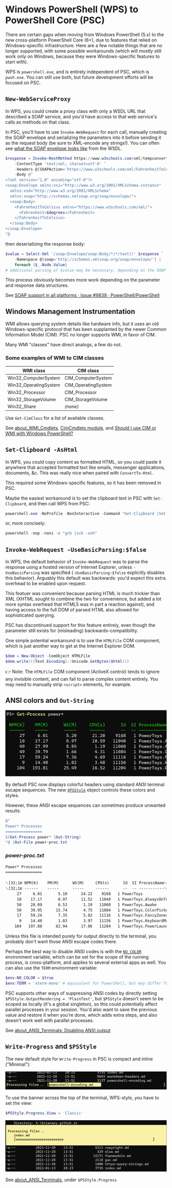 Windows PowerShell (WPS) to PowerShell Core (PSC)
=================================================

There are certain gaps when moving from Windows PowerShell (5.x) to the new cross-platform PowerShell Core (6+),
due to features that relied on Windows-specific infrastructure. Here are a few notable things that are no longer
supported, with some possible workarounds (which will mostly still work only on Windows, because they were
Windows-specific features to start with).

WPS is `powershell.exe`, and is entirely independent of PSC, which is `pwsh.exe`. You can still use both, but
future development efforts will be focused on PSC.

`New-WebServiceProxy`
---------------------

In WPS, you could create a proxy class with only a WSDL URL that described a SOAP service, and you'd have access
to that web service's calls as methods on that class.

In PSC, you'll have to use `Invoke-WebRequest` for each call, manually creating the SOAP envelope and serializing
the parameters into it before sending it as the request body (be sure to XML-encode any strings!).
You can often see [what the SOAP envelope looks like][soap] from the WSDL.

```powershell
$response = Invoke-RestMethod https://www.w3schools.com/xml/tempconvert.asmx -Method Post `
    -ContentType 'text/xml; charset=utf-8' `
    -Headers @{SOAPAction='https://www.w3schools.com/xml/FahrenheitToCelsius'} `
    -Body @"
<?xml version="1.0" encoding="utf-8"?>
<soap:Envelope xmlns:xsi="http://www.w3.org/2001/XMLSchema-instance"
  xmlns:xsd="http://www.w3.org/2001/XMLSchema"
  xmlns:soap="http://schemas.xmlsoap.org/soap/envelope/">
  <soap:Body>
    <FahrenheitToCelsius xmlns="https://www.w3schools.com/xml/">
      <Fahrenheit>$degrees</Fahrenheit>
    </FahrenheitToCelsius>
  </soap:Body>
</soap:Envelope>
"@
```

then deserializing the response body:

```powershell
$value = Select-Xml '/soap:Envelope/soap:Body/*/*/text()' $response `
    -Namespace @{soap='http://schemas.xmlsoap.org/soap/envelope/'} |
    foreach {$_.Node.Value}
# additional parsing of $value may be necessary, depending on the SOAP method
```

This process obviously becomes more work depending on the parameter and response data structures.

See [SOAP support in all platforms · Issue #9838 · PowerShell/PowerShell][issue9838]

[soap]: https://www.w3schools.com/xml/tempconvert.asmx?op=FahrenheitToCelsius "FahrenheitToCelsius"
[issue9838]: https://github.com/PowerShell/PowerShell/issues/9838

Windows Management Instrumentation
----------------------------------

WMI allows querying system details like hardware info, but it uses an old Windows-specific protocol that has been
supplanted by the newer Common Information Model (CIM). PSC no longer supports WMI, in favor of CIM.

Many WMI "classes" have direct analogs, a few do not.

### Some examples of WMI to CIM classes

| WMI class             | CIM class           |
| --------------------- | ------------------- |
| Win32_ComputerSystem  | CIM_ComputerSystem  |
| Win32_OperatingSystem | CIM_OperatingSystem |
| Win32_Processor       | CIM_Processor       |
| Win32_StorageVolume   | CIM_StorageVolume   |
| Win32_Share           | *(none)*            |

Use `Get-CimClass` for a list of available classes.

See [about_WMI_Cmdlets][], [CimCmdlets module][], and [Should I use CIM or WMI with Windows PowerShell?][cim-vs-wmi]

[about_WMI_Cmdlets]: https://docs.microsoft.com/powershell/module/microsoft.powershell.core/about/about_wmi_cmdlets "Provides background information about Windows Management Instrumentation (WMI) and Windows PowerShell."
[CimCmdlets module]: https://docs.microsoft.com/powershell/module/cimcmdlets/ "Contains cmdlets that interact with Common Information Model (CIM) Servers like the Windows Management Instrumentation (WMI) service."
[cim-vs-wmi]: https://devblogs.microsoft.com/scripting/should-i-use-cim-or-wmi-with-windows-powershell/ "Richard Siddaway explains the differences between the CIM cmdlets and the WMI cmdlets, and details use cases."

`Set-Clipboard -AsHtml`
-----------------------

In WPS, you could copy content as formatted HTML, so you could paste it anywhere that accepted formatted text
like emails, messenger applications, documents, &c. This was really nice when paired with `ConvertTo-Html`.

This required some Windows-specific features, so it has been removed in PSC.

Maybe the easiest workaround is to set the clipboard text in PSC with `Set-Clipboard`, and then call WPS from PSC:

```powershell
powershell.exe -NoProfile -NonInteractive -Command "Get-Clipboard |Set-Clipboard -AsHtml"
```

or, more concisely:

```powershell
powershell -nop -noni -c "gcb |scb -ash"
```

`Invoke-WebRequest -UseBasicParsing:$false`
-------------------------------------------

In WPS, the default behavior of `Invoke-WebRequest` was to parse the response using a hosted version of Internet Explorer,
unless `-UseBasicParsing` was specified (`-UseBasicParsing:$false` explicitly disables this behavior). Arguably this default
was backwards: you'd expect this extra overhead to be enabled upon request.

This featuer was convenient because parsing HTML is much trickier than XML (XHTML sought to combine the two for convenience,
but added a lot more syntax overhead that HTML5 was in part a reaction against), and having access to the full DOM of parsed
HTML also allowed for sophisticated querying.

PSC has discontinued support for this feature entirely, even though the parameter still exists for (misleading)
backwards-compatibility.

One simple potential workaround is to use the `HTMLFile` COM component, which is just another way to get at the Internet
Explorer DOM.

```powershell
$dom = New-Object -ComObject HTMLFile
$dom.write(([Text.Encoding]::Unicode.GetBytes($html)))
```

👉 Note: The `HTMLFile` COM component (ActiveX control) tends to ignore any invisible content, and can fail to parse
complex content entirely. You may need to manually strip `<script>` elements, for example.

ANSI colors and `Out-String`
----------------------------

![PSC ANSI color headers](images/psc-ansi-color-headers.png)

By default PSC now displays colorful headers using standard ANSI terminal escape sequences.
The new [`$PSStyle`][] object controls these colors and styles.

However, these ANSI escape sequences can sometimes produce unwanted results:

```powershell
@"
Power* Processes
================
$(Get-Process power* |Out-String)
"@ |Out-File power-proc.txt

```

### _power-proc.txt_

```txt
Power* Processes
================

␛[32;1m NPM(K)    PM(M)      WS(M)     CPU(s)      Id  SI ProcessName␛[0m
␛[32;1m ------    -----      -----     ------      --  -- -----------␛[0m
     27     6.01       5.10      24.22    9168   1 PowerToys
     10    17.17       0.97      11.52   11040   1 PowerToys.AlwaysOnTop
     50    28.09       6.53       1.19   11060   1 PowerToys.Awake
     50    39.95      15.74       4.75   11084   1 PowerToys.ColorPickerUI
     17    59.24       7.35       5.02   11116   1 PowerToys.FancyZones
      9    14.40       1.03       3.97   11156   1 PowerToys.KeyboardManagerEngine
    104   197.88      82.94      17.06   11204   1 PowerToys.PowerLauncher
```

Unless this file is intended purely for output directly to the terminal, you probably don't want those ANSI
escape codes there.

Perhaps the best way to disable ANSI codes is with the [`NO_COLOR`][] environment variable, which can be set
for the scope of the running process, is cross-platform, and applies to several external apps as well.
You can also use the `TERM` environment variable:

```powershell
$env:NO_COLOR = $true
$env:TERM = 'xterm-mono' # equivalent for PowerShell, but may differ for external programs
```

PSC supports other ways of suppressing ANSI codes by directly setting `$PSStyle.OutputRendering = 'PlainText'`,
but `$PSStyle` doesn't seem to be scoped as locally (it's a global singleton), so this could potentially affect
parallel processes in your session. You'd also want to save the previous value and restore it when you're done,
which adds extra steps, and also doesn't work well with parallel processes.

See [about_ANSI_Terminals: Disabling ANSI output][disable-ansi]

[`$PSStyle`]: https://docs.microsoft.com/powershell/module/microsoft.powershell.core/about/about_ansi_terminals#psstyle "A global singleton variable for controlling ANSI terminal colors and styles."
[disable-ansi]: https://docs.microsoft.com/powershell/module/microsoft.powershell.core/about/about_ansi_terminals#disabling-ansi-output "Support for ANSI escape sequences can be turned off using the TERM or NO_COLOR environment variables."
[`NO_COLOR`]: https://no-color.org/ "An informal standard to suppress color output."

`Write-Progress` and `$PSStyle`
-------------------------------

The new default style for `Write-Progress` in PSC is compact and inline ("Minimal"):

![PSC progress default (Minimal) view](images/psc-progress.png)

To use the banner across the top of the terminal, WPS-style, you have to set the view:

```powershell
$PSStyle.Progress.View = 'Classic'
```

![PSC progress Classic view](images/psc-progress-classic.png)

See [about_ANSI_Terminals][], under `$PSStyle.Progress`

[about_ANSI_Terminals]: https://docs.microsoft.com/powershell/module/microsoft.powershell.core/about/about_ansi_terminals "PowerShell has many features that support the use of ANSI escape sequences to control the rendering of output in the terminal application that is hosting PowerShell."
